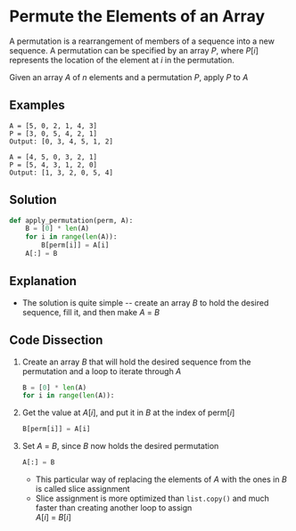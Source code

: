# Permute the Elements of an Array
A permutation is a rearrangement of members of a sequence into a new sequence. A permutation can be specified by an array _P_, where _P_[_i_] represents the location of the element at _i_ in the permutation.  
  
Given an array _A_ of _n_ elements and a permutation _P_, apply _P_ to _A_  
  
## Examples
```
A = [5, 0, 2, 1, 4, 3]
P = [3, 0, 5, 4, 2, 1]
Output: [0, 3, 4, 5, 1, 2]

A = [4, 5, 0, 3, 2, 1]
P = [5, 4, 3, 1, 2, 0]
Output: [1, 3, 2, 0, 5, 4]
```
  
## Solution
```python
def apply_permutation(perm, A):
    B = [0] * len(A)
    for i in range(len(A)):
        B[perm[i]] = A[i]
    A[:] = B
```
  
## Explanation
* The solution is quite simple -- create an array _B_ to hold the desired sequence, fill it, and then make _A_ = _B_  
  
## Code Dissection
1. Create an array _B_ that will hold the desired sequence from the permutation and a loop to iterate through _A_  
    ```python
    B = [0] * len(A)
    for i in range(len(A)):
    ```
2. Get the value at _A_[_i_], and put it in _B_ at the index of perm[_i_]  
    ```python
    B[perm[i]] = A[i]
    ```
3. Set _A_ = _B_, since _B_ now holds the desired permutation  
    ```python
    A[:] = B
    ```
    * This particular way of replacing the elements of _A_ with the ones in _B_ is called slice assignment  
    * Slice assignment is more optimized than ```list.copy()``` and much faster than creating another loop to assign  
    _A_[_i_] = _B_[_i_]  